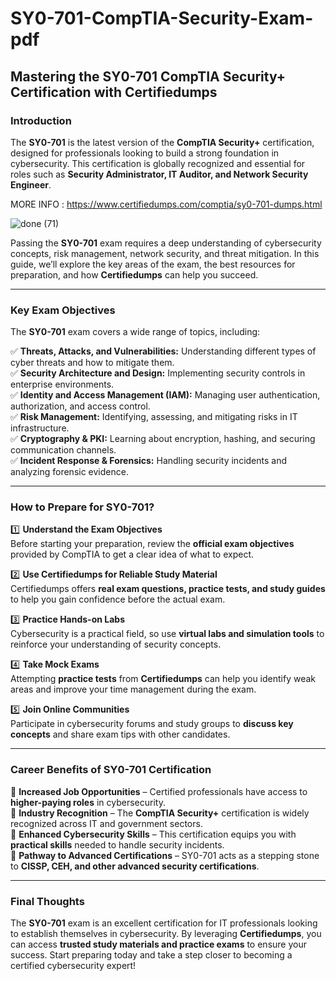 # SY0-701-CompTIA-Security-Exam-pdf


## **Mastering the SY0-701 CompTIA Security+ Certification with Certifiedumps**  

### **Introduction**  
The **SY0-701** is the latest version of the **CompTIA Security+** certification, designed for professionals looking to build a strong foundation in cybersecurity. This certification is globally recognized and essential for roles such as **Security Administrator, IT Auditor, and Network Security Engineer**. 

MORE INFO : https://www.certifiedumps.com/comptia/sy0-701-dumps.html

![done (71)](https://github.com/user-attachments/assets/ffc451fa-8ed3-4087-a83a-989318c3dba8)

Passing the **SY0-701** exam requires a deep understanding of cybersecurity concepts, risk management, network security, and threat mitigation. In this guide, we’ll explore the key areas of the exam, the best resources for preparation, and how **Certifiedumps** can help you succeed.  

---

### **Key Exam Objectives**  

The **SY0-701** exam covers a wide range of topics, including:  

✅ **Threats, Attacks, and Vulnerabilities:** Understanding different types of cyber threats and how to mitigate them.  
✅ **Security Architecture and Design:** Implementing security controls in enterprise environments.  
✅ **Identity and Access Management (IAM):** Managing user authentication, authorization, and access control.  
✅ **Risk Management:** Identifying, assessing, and mitigating risks in IT infrastructure.  
✅ **Cryptography & PKI:** Learning about encryption, hashing, and securing communication channels.  
✅ **Incident Response & Forensics:** Handling security incidents and analyzing forensic evidence.  

---

### **How to Prepare for SY0-701?**  

1️⃣ **Understand the Exam Objectives**  
Before starting your preparation, review the **official exam objectives** provided by CompTIA to get a clear idea of what to expect.  

2️⃣ **Use Certifiedumps for Reliable Study Material**  
Certifiedumps offers **real exam questions, practice tests, and study guides** to help you gain confidence before the actual exam.  

3️⃣ **Practice Hands-on Labs**  
Cybersecurity is a practical field, so use **virtual labs and simulation tools** to reinforce your understanding of security concepts.  

4️⃣ **Take Mock Exams**  
Attempting **practice tests** from **Certifiedumps** can help you identify weak areas and improve your time management during the exam.  

5️⃣ **Join Online Communities**  
Participate in cybersecurity forums and study groups to **discuss key concepts** and share exam tips with other candidates.  

---

### **Career Benefits of SY0-701 Certification**  

🎯 **Increased Job Opportunities** – Certified professionals have access to **higher-paying roles** in cybersecurity.  
🎯 **Industry Recognition** – The **CompTIA Security+** certification is widely recognized across IT and government sectors.  
🎯 **Enhanced Cybersecurity Skills** – This certification equips you with **practical skills** needed to handle security incidents.  
🎯 **Pathway to Advanced Certifications** – SY0-701 acts as a stepping stone to **CISSP, CEH, and other advanced security certifications**.  

---

### **Final Thoughts**  

The **SY0-701** exam is an excellent certification for IT professionals looking to establish themselves in cybersecurity. By leveraging **Certifiedumps**, you can access **trusted study materials and practice exams** to ensure your success. Start preparing today and take a step closer to becoming a certified cybersecurity expert!  
